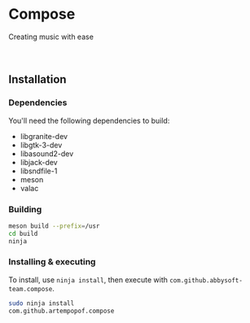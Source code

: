 # Compose
Creating music with ease
<br>
<br>
<br>
## Installation

### Dependencies

You'll need the following dependencies to build:

* libgranite-dev
* libgtk-3-dev
* libasound2-dev
* libjack-dev
* libsndfile-1
* meson
* valac

### Building

```bash
meson build --prefix=/usr
cd build
ninja
```

### Installing & executing

To install, use `ninja install`, then execute with `com.github.abbysoft-team.compose`.

```bash
sudo ninja install
com.github.artempopof.compose
```
